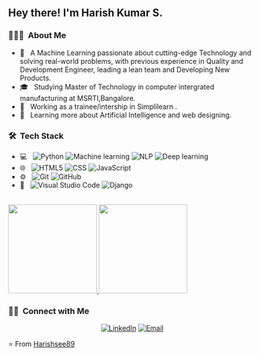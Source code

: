 
<h2> Hey there! I'm Harish Kumar S.</h2>

<h3> 👨🏻‍💻 &nbsp;About Me </h3>

- 🤔 &nbsp; A Machine Learning passionate about cutting-edge Technology and solving real-world
           problems, with previous experience in Quality and Development Engineer, leading a
           lean team and Developing New Products.
- 🎓 &nbsp; Studying Master of Technology in computer intergrated manufacturing at MSRTI,Bangalore.
- 💼 &nbsp; Working as a trainee/intership in Simplilearn .
- 🌱 &nbsp; Learning more about Artificial Intelligence and web designing.


<h3> 🛠 &nbsp;Tech Stack</h3>

- 💻 &nbsp;
  ![Python](https://img.shields.io/badge/-Python-333333?style=flat&logo=python)
  ![Machine learning](https://img.shields.io/badge/-ML-333333?style=flat&logo=ML)
  ![NLP](https://img.shields.io/badge/-NLP333333?style=flat&logo=NLP)
  ![Deep learning](https://img.shields.io/badge/-DL-333333?style=flat&logo=DL)
- 🌐 &nbsp;
  ![HTML5](https://img.shields.io/badge/-HTML5-333333?style=flat&logo=HTML5)
  ![CSS](https://img.shields.io/badge/-CSS-333333?style=flat&logo=CSS3&logoColor=1572B6)
  ![JavaScript](https://img.shields.io/badge/-JavaScript-333333?style=flat&logo=javascript)
- ⚙️ &nbsp;
  ![Git](https://img.shields.io/badge/-Git-333333?style=flat&logo=git)
  ![GitHub](https://img.shields.io/badge/-GitHub-333333?style=flat&logo=github)
- 🔧 &nbsp;
  ![Visual Studio Code](https://img.shields.io/badge/-Visual%20Studio%20Code-333333?style=flat&logo=visual-studio-code&logoColor=007ACC)
  ![Django](https://img.shields.io/badge/-Django-333333?style=flat&logo=django-ide&logoColor=2C2255)

<br/>

<a href="https://github.com/AVS1508">
  <img height="180em" src="https://github-readme-stats.vercel.app/api?username=AVS1508&theme=buefy&show_icons=true" />
  <img height="180em" src="https://github-readme-stats.vercel.app/api/top-langs/?username=AVS1508&theme=buefy&layout=compact" />
</a>

<br/>

<h3> 🤝🏻 &nbsp;Connect with Me </h3>

<p align="center">
<a href="https://www.linkedin.com/in/harish-kumar-s-a13a231bb/"><img alt="LinkedIn" src="https://img.shields.io/badge/LinkedIn-Harish%20Kumar%20S-blue?style=flat-square&logo=linkedin"></a>
<a href="mailto:harisharpi012020@gmail.com"><img alt="Email" src="https://img.shields.io/badge/Email-harisharpi012020@gmail.com-blue?style=flat-square&logo=gmail"></a>
</p>

⭐️ From [Harishsee89](https://github.com/Harishsee89)
